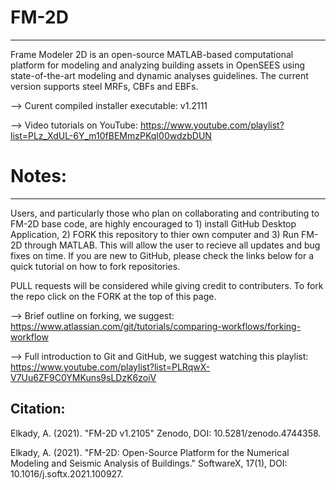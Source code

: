 # FM-2D
--------
Frame Modeler 2D is an open-source MATLAB-based computational platform for modeling and analyzing building assets in OpenSEES using state-of-the-art modeling and dynamic analyses guidelines. The current version supports steel MRFs, CBFs and EBFs.

--> Curent compiled installer executable: v1.2111

--> Video tutorials on YouTube: https://www.youtube.com/playlist?list=PLz_XdUL-6Y_m10fBEMmzPKqI00wdzbDUN

# Notes:
---------
Users, and particularly those who plan on collaborating and contributing to FM-2D base code, are highly encouraged to 1) install GitHub Desktop Application, 2) FORK this repository to thier own computer and 3) Run FM-2D through MATLAB. This will allow the user to recieve all updates and bug fixes on time. If you are new to GitHub, please check the links below for a quick tutorial on how to fork repositories.

PULL requests will be considered while giving credit to contributers. To fork the repo click on the FORK at the top of this page.

--> Brief outline on forking, we suggest: https://www.atlassian.com/git/tutorials/comparing-workflows/forking-workflow

--> Full introduction to Git and GitHub, we suggest watching this playlist: https://www.youtube.com/playlist?list=PLRqwX-V7Uu6ZF9C0YMKuns9sLDzK6zoiV

Citation:
---------
Elkady, A. (2021). "FM-2D v1.2105" Zenodo, DOI: 10.5281/zenodo.4744358.

Elkady, A. (2021). "FM-2D: Open-Source Platform for the Numerical Modeling and Seismic Analysis of Buildings." SoftwareX, 17(1), DOI: 10.1016/j.softx.2021.100927.
